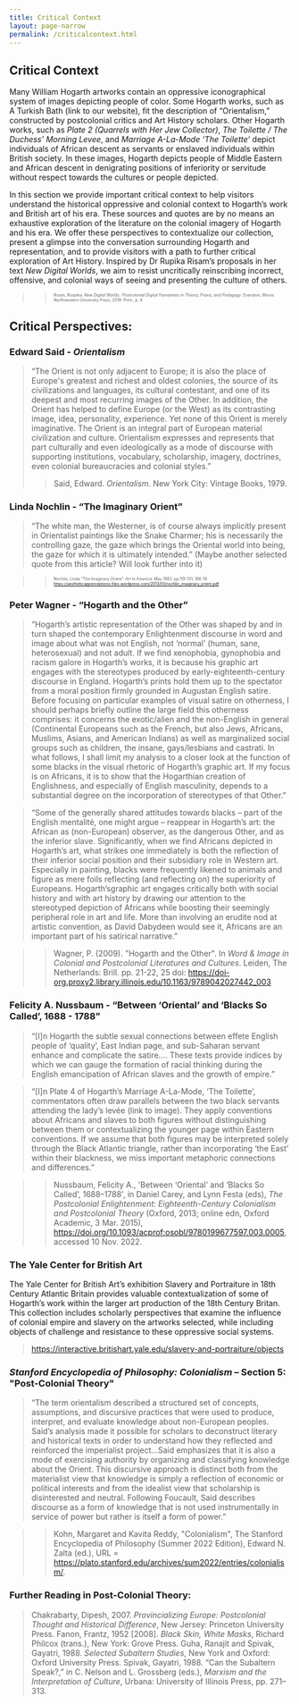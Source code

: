 ```yaml
---
title: Critical Context
layout: page-narrow
permalink: /criticalcontext.html
---
```


## **Critical Context**  


Many William Hogarth artworks contain an oppressive iconographical system of images depicting people of color. Some Hogarth works, such as A Turkish Bath (link to our website), fit the description of “Orientalism,” constructed by postcolonial critics and Art History scholars. Other Hogarth works, such as _Plate 2 (Quarrels with Her Jew Collector)_, _The Toilette / The Duchess’ Morning Levee_, and _Marriage A-La-Mode ‘The Toilette’_ depict individuals of African descent as servants or enslaved individuals within British society. In these images, Hogarth depicts people of Middle Eastern and African descent in denigrating positions of inferiority or servitude without respect towards the cultures or people depicted.

In this section we provide important critical context to help visitors understand the historical oppressive and colonial context to Hogarth’s work and British art of his era. These sources and quotes are by no means an exhaustive exploration of the literature on the colonial imagery of Hogarth and his era. We offer these perspectives to contextualize our collection, present a glimpse into the conversation surrounding Hogarth and representation, and to provide visitors with a path to further critical exploration of Art History. Inspired by Dr Rupika Risam’s proposals in her text _New Digital Worlds_, we aim to resist uncritically reinscribing incorrect, offensive, and colonial ways of seeing and presenting the culture of others. 


> > <span style="font-size:.5em">Risam, Roopika. _New Digital Worlds : Postcolonial Digital Humanities in Theory, Praxis, and Pedagogy_. Evanston, Illinois: Northwestern University Press, 2019. Print., p. 4.</span>


## Critical Perspectives:  



### Edward Said - _Orientalism_

> “The Orient is not only adjacent to Europe; it is also the place of Europe's greatest and richest and oldest colonies, the source of its civilizations and languages, its cultural contestant, and one of its deepest and most recurring images of the Other. In addition, the Orient has helped to define Europe (or the West) as its contrasting image, idea, personality, experience. Yet none of this Orient is merely imaginative. The Orient is an integral part of European material civilization and culture. Orientalism expresses and represents that part culturally and even ideologically as a mode of discourse with supporting institutions, vocabulary, scholarship, imagery, doctrines, even colonial bureaucracies and colonial styles.”
> > <span style="font-size:1em">Said, Edward. _Orientalism_. New York City: Vintage Books, 1979.</span>
> 

### Linda Nochlin - “The Imaginary Orient”

> “The white man, the Westerner, is of course always implicitly present in Orientalist paintings like the Snake Charmer; his is necessarily the controlling gaze, the gaze which brings the Oriental world into being, the gaze for which it is ultimately intended.”
> (Maybe another selected quote from this article? Will look further into it)
>  
> 

> > <span style="font-size:.5em">Nochlin, Linda “The Imaginary Orient”. _Art In America_, May 1983. pp.119-131, 186-19. https://aestheticapperceptions.files.wordpress.com/2013/01/nochlin_imaginary_orient.pdf </span>  
> 


### Peter Wagner - “Hogarth and the Other”

> “Hogarth’s artistic representation of the Other was shaped by and in turn shaped the contemporary Enlightenment discourse in word and image about what was not English, not ‘normal’ (human, sane, heterosexual) and not adult. If we find xenophobia, gynophobia and racism galore in Hogarth’s works, it is because his graphic art engages with the stereotypes produced by early-eighteenth-century discourse in England. Hogarth’s prints hold them up to the spectator from a moral position firmly grounded in Augustan English satire. Before focusing on particular examples of visual satire on otherness, I should perhaps briefly outline the large field this otherness comprises: it concerns the exotic/alien and the non-English in general (Continental Europeans such as the French, but also Jews, Africans, Muslims, Asians, and American Indians) as well as marginalized social groups such as children, the insane, gays/lesbians and castrati. In what follows, I shall limit my analysis to a closer look at the function of some blacks in the visual rhetoric of Hogarth’s graphic art. If my focus is on Africans, it is to show that the Hogarthian creation of Englishness, and especially of English masculinity, depends to a substantial degree on the incorporation of stereotypes of that Other.”

> “Some of the generally shared attitudes towards blacks – part of the English mentalité, one might argue – reappear in Hogarth’s art: the African as (non-European) observer, as the dangerous Other, and as the inferior slave. Significantly, when we find Africans depicted in Hogarth’s art, what strikes one immediately is both the reflection of their inferior social position and their subsidiary role in Western art. Especially in painting, blacks were frequently likened to animals and figure as mere foils reflecting (and reflecting on) the superiority of Europeans. Hogarth’sgraphic art engages critically both with social history and with art history by drawing our attention to the stereotyped depiction of Africans while boosting their seemingly peripheral role in art and life. More than involving an erudite nod at artistic convention, as David Dabydeen would see it, Africans are an important part of his satirical narrative.”


> > <span style="font-size:1em">Wagner, P. (2009). "Hogarth and the Other". In _Word & Image in Colonial and Postcolonial Literatures and Cultures_. Leiden, The Netherlands: Brill. pp. 21-22, 25
doi: https://doi-org.proxy2.library.illinois.edu/10.1163/9789042027442_003 </span>  
> 



### Felicity A. Nussbaum - “Between ‘Oriental’ and ‘Blacks So Called’, 1688 - 1788”

> “[I]n Hogarth the subtle sexual connections between effete English people of ‘quality’, East Indian page, and sub-Saharan servant enhance and complicate the satire…. These texts provide indices by which we can gauge the formation of racial thinking during the English emancipation of African slaves and the growth of empire.”

> “[I]n Plate 4 of Hogarth’s Marriage A-La-Mode, ‘The Toilette’, commentators often draw parallels between the two black servants attending the lady’s levée (link to image). They apply conventions about Africans and slaves to both figures without distinguishing between them or contextualizing the younger page within Eastern conventions. If we assume that both figures may be interpreted solely through the Black Atlantic triangle, rather than incorporating ‘the East’ within their blackness, we miss important metaphoric connections and differences.”

> > <span style="font-size:1em">Nussbaum, Felicity A., 'Between ‘Oriental’ and ‘Blacks So Called’, 1688–1788', in Daniel Carey, and Lynn Festa (eds), _The Postcolonial Enlightenment: Eighteenth-Century Colonialism and Postcolonial Theory_ (Oxford, 2013; online edn, Oxford Academic, 3 Mar. 2015), https://doi.org/10.1093/acprof:osobl/9780199677597.003.0005, accessed 10 Nov. 2022.</span>  
> 


### The Yale Center for British Art

The Yale Center for British Art’s exhibition Slavery and Portraiture in 18th Century Atlantic Britain provides valuable contextualization of some of Hogarth’s work within the larger art production of the 18th Century Britan. This collection includes scholarly perspectives that examine the influence of colonial empire and slavery on the artworks selected, while including objects of challenge and resistance to these oppressive social systems. 
> https://interactive.britishart.yale.edu/slavery-and-portraiture/objects  
> 


### _Stanford Encyclopedia of Philosophy: Colonialism_ – Section 5: "Post-Colonial Theory"

> “The term orientalism described a structured set of concepts, assumptions, and discursive practices that were used to produce, interpret, and evaluate knowledge about non-European peoples. Said’s analysis made it possible for scholars to deconstruct literary and historical texts in order to understand how they reflected and reinforced the imperialist project…Said emphasizes that it is also a mode of exercising authority by organizing and classifying knowledge about the Orient. This discursive approach is distinct both from the materialist view that knowledge is simply a reflection of economic or political interests and from the idealist view that scholarship is disinterested and neutral. Following Foucault, Said describes discourse as a form of knowledge that is not used instrumentally in service of power but rather is itself a form of power.”

> > <span style="font-size:1em">Kohn, Margaret and Kavita Reddy, "Colonialism", The Stanford Encyclopedia of Philosophy (Summer 2022 Edition), Edward N. Zalta (ed.), URL = <https://plato.stanford.edu/archives/sum2022/entries/colonialism/>.</span>  
> 
> 


### Further Reading in Post-Colonial Theory:

> Chakrabarty, Dipesh, 2007. _Provincializing Europe: Postcolonial Thought and Historical Difference_, New Jersey: Princeton University Press.
> Fanon, Frantz, 1952 [2008]. _Black Skin, White Masks_, Richard Philcox (trans.), New York: Grove Press.
> Guha, Ranajit and Spivak, Gayatri, 1988. _Selected Subaltern Studies_, New York and Oxford: Oxford University Press.
> Spivak, Gayatri, 1988. “Can the Subaltern Speak?,” in C. Nelson and L. Grossberg (eds.), _Marxism and the Interpretation of Culture_, Urbana: University of Illinois Press, pp. 271–313.


